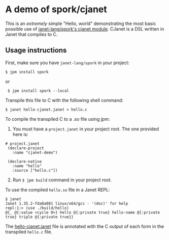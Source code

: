 # A demo of spork/cjanet

This is an _extremely_ simple "Hello, world" demonstrating the most basic possible use of [janet-lang/spork's cjanet module](https://github.com/janet-lang/spork/cjanet). CJanet is a DSL written in Janet that compiles to C.

## Usage instructions

First, make sure you have `janet-lang/spork` in your project:

```console
$ jpm install spork
```
or
```
 $ jpm install spork --local
```

Transpile this file to C with the following shell command:

```console
$ janet hello-cjanet.janet > hello.c
```

To compile the transpiled C to a .so file using jpm:

1. You must have a `project.janet` in your project root. The one provided here is:
 
```janet
# project.janet
 (declare-project
   :name "cjanet-demo")
   
 (declare-native
   :name "hello"
   :source ["hello.c"])
 ```
   
2. Run `$ jpm build` command in your project root.
 
 To use the compiled `hello.so` file in a Janet REPL:
```console 
$ janet
Janet 1.35.2-fda0a081 linux/x64/gcc - '(doc)' for help
repl:1:> (use ./build/hello)
@{_ @{:value <cycle 0>} hello @{:private true} hello-name @{:private true} triple @{:private true}}
```

The [hello-cjanet.janet](hello-cjanet.janet) file is annotated with the C output of each form in the transpiled `hello.c` file.

